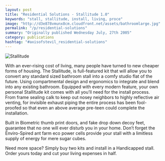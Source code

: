 ```yaml
---
layout: post
title: "Residential Solutions - Stallitude 1.0"
keywords: "stall, stallitude, install, living, proce"
image: "http://d3e878vmunx8cm.cloudfront.net/assets/bathroomlarge.jpg"
permalink: "/p/residential-solutions"
summary: "Originally published Wednesday July, 27th 2005"
category: publications
hashtag: "#axisofstevil_residential-solutions"
---
```


[id_1]: http://d3e878vmunx8cm.cloudfront.net/assets/bathroomlarge.jpg "Stallitude"
![Stallitude][id_1]

With an ever-rising cost of living, many people have turned to new cheaper forms of housing. The Stallitude, is full-featured kit that will allow you to convert any standard sized bathroom stall into a comfy studio flat of the future. Using compartmental design and ergonomics to integrate and blend into any existing bathroom.
Equipped with every modern feature, your own personal Stallitude kit comes with all you’ll need for the install process. From frame sealing calk to keep out nosey neighbors to highly reflective air venting, for invisible exhaust piping the entire process has been fool-proofed so that even an above average pre-teen could complete the installation.

Built in Biometric thumb print doors, and fake drop down decoy feet, guarantee that no one will ever disturb you in your home. Don’t forget the Enviro-Spired ant farm eco power cells provide your stall with a limitless supply of energy for mere sugar cubes.

Need more space? Simply buy two kits and install in a Handicapped stall. Order yours today and cut your living expenses in half.
